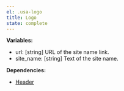 ```yaml
---
el: .usa-logo
title: Logo
state: complete
---
```


__Variables:__
* url: [string] URL of the site name link.
* site_name: [string] Text of the site name.

__Dependencies:__
* [Header](../header/header.md)
